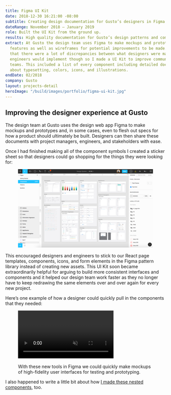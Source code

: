 ```yaml
---
title: Figma UI Kit
date: 2018-12-30 16:21:00 -08:00
subtitle: Creating design documentation for Gusto’s designers in Figma.
dateRange: November 2018 – January 2019
role: Built the UI Kit from the ground up.
results: High quality documentation for Gusto’s design patterns and components.
extract: At Gusto the design team uses Figma to make mockups and prototypes of new
  features as well as wireframes for potential improvements to be made. I noticed
  that there were a lot of discrepancies between what designers were making and what
  engineers would implement though so I made a UI Kit to improve communication between
  teams. This included a list of every component including detailed documentation
  about typesetting, colors, icons, and illustrations.
endDate: 02/2018
company: Gusto
layout: projects-detail
heroImage: "/build/images/portfolio/figma-ui-kit.jpg"
---
```


## Improving the designer experience at Gusto

The design team at Gusto uses the design web app Figma to make mockups and prototypes and, in some cases, even to flesh out specs for how a product should ultimately be built. Designers can then share these documents with project managers, engineers, and stakeholders with ease.

Once I had finished making all of the component symbols I created a sticker sheet so that designers could go shopping for the things they were looking for:

<div class='m-wrapper--full'>
  <figure>
    <img src="/build/images/portfolio/figma-sticker-sheet.jpg" class="chrome-shadow" />
  </figure>
</div>

This encouraged designers and engineers to stick to our React page templates, components, icons, and form elements in the Figma pattern library instead of creating new assets. This UI Kit soon became extraordinarily helpful for arguing to build more consistent interfaces and components and it helped our design team work faster as they no longer have to keep redrawing the same elements over and over again for every new project.

Here’s one example of how a designer could quickly pull in the components that they needed:

<div class='m-wrapper--full'>
  <figure>
    <video class="chrome-shadow" src="/uploads/figma-ui-kit-2.mp4" muted autoplay loop playsinline></video>
    <figcaption>
      <p>
         With these new tools in Figma we could quickly make mockups of high-fidelity user interfaces for testing and prototyping.
      </p>
    </figcaption>
  </figure>
</div>

I also happened to write a little bit about how [I made these nested components](https://css-tricks.com/nesting-components-in-figma/), too.

